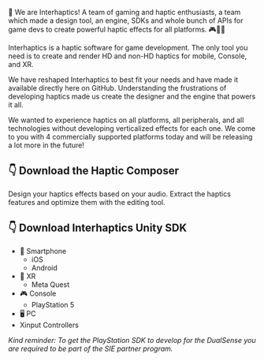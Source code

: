 👋 We are Interhaptics! A team of gaming and haptic enthusiasts, a team which made a design tool, an engine, SDKs and whole bunch of APIs for game devs to create powerful haptic effects for all platforms. 🎮📱🥽

Interhaptics is a haptic software for game development. The only tool you need is to create and render HD and non-HD haptics for mobile, Console, and XR.  

We have reshaped Interhaptics to best fit your needs and have made it available directly here on GitHub. Understanding the frustrations of developing haptics made us create the designer and the engine that powers it all.  

We wanted to experience haptics on all platforms, all peripherals, and all technologies without developing verticalized effects for each one. We come to you with 4 commercially supported platforms today and will be releasing a lot more in the future!  

 ## 👇 Download the Haptic Composer  

Design your haptics effects based on your audio. Extract the haptics features and optimize them with the editing tool.  

## 👇 Download Interhaptics Unity SDK  

+ 📱 Smartphone
  + iOS
  + Android
+ 🥽 XR
  + Meta Quest  
+ 🎮 Console  
  + PlayStation 5 
+  🖥️ PC 
  + Xinput Controllers
  
*Kind reminder: To get the PlayStation SDK to develop for the DualSense you are required to be part of the SIE partner program.*

